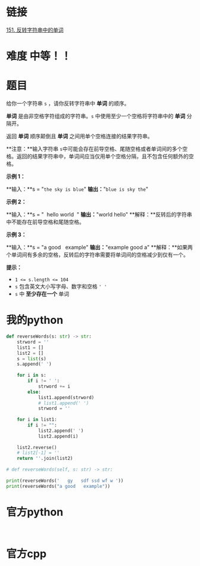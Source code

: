 # 链接
[151. 反转字符串中的单词](https://leetcode.cn/problems/reverse-words-in-a-string/)

#

# 难度 中等！！

# 题目
给你一个字符串 `s` ，请你反转字符串中 **单词** 的顺序。

**单词** 是由非空格字符组成的字符串。`s` 中使用至少一个空格将字符串中的 **单词** 分隔开。

返回 **单词** 顺序颠倒且 **单词** 之间用单个空格连接的结果字符串。

**注意：**输入字符串 `s`中可能会存在前导空格、尾随空格或者单词间的多个空格。返回的结果字符串中，单词间应当仅用单个空格分隔，且不包含任何额外的空格。

**示例 1：**

**输入：**s = "`the sky is blue`"
**输出：**"`blue is sky the`"

**示例 2：**

**输入：**s = "  hello world  "
**输出：**"world hello"
**解释：**反转后的字符串中不能存在前导空格和尾随空格。

**示例 3：**

**输入：**s = "a good   example"
**输出：**"example good a"
**解释：**如果两个单词间有多余的空格，反转后的字符串需要将单词间的空格减少到仅有一个。

**提示：**

- `1 <= s.length <= 104`
- `s` 包含英文大小写字母、数字和空格 `' '`
- `s` 中 **至少存在一个** 单词

# 我的python
```python
def reverseWords(s: str) -> str:  
    strword = ''  
    list1 = []  
    list2 = []  
    s = list(s)  
    s.append(' ')  
  
    for i in s:  
        if i != ' ':  
            strword += i  
        else:  
            list1.append(strword)  
            # list1.append(' ')  
            strword = ''  
  
    for i in list1:  
        if i != "":  
            list2.append(' ')  
            list2.append(i)  
  
    list2.reverse()  
    # list2[-1] = ''  
    return ''.join(list2)  
  
# def reverseWords(self, s: str) -> str:  
  
print(reverseWords('   gy   sdf ssd wf w '))  
print(reverseWords("a good   example"))

```

# 官方python

```python



```



# 官方cpp

```c



```